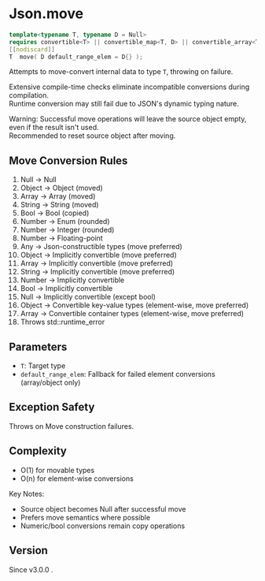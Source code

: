 # **Json.move**

```cpp
template<typename T, typename D = Null>
requires convertible<T> || convertible_map<T, D> || convertible_array<T, D>
[[nodiscard]]
T  move( D default_range_elem = D{} );
```

Attempts to move-convert internal data to type `T`, throwing on failure.

Extensive compile-time checks eliminate incompatible conversions during compilation.  
Runtime conversion may still fail due to JSON's dynamic typing nature.

Warning: Successful move operations will leave the source object empty, even if the result isn't used.  
Recommended to reset source object after moving.

## Move Conversion Rules

1. Null → Null
2. Object → Object (moved)
3. Array → Array (moved)
4. String → String (moved)
5. Bool → Bool (copied)
6. Number → Enum (rounded)
7. Number → Integer (rounded)
8. Number → Floating-point
9. Any → Json-constructible types (move preferred)
10. Object → Implicitly convertible (move preferred)
11. Array → Implicitly convertible (move preferred)
12. String → Implicitly convertible (move preferred)
13. Number → Implicitly convertible
14. Bool → Implicitly convertible
15. Null → Implicitly convertible (except bool)
16. Object → Convertible key-value types (element-wise, move preferred)
17. Array → Convertible container types (element-wise, move preferred)
18. Throws std::runtime_error

## Parameters

- `T`: Target type
- `default_range_elem`: Fallback for failed element conversions (array/object only)

## Exception Safety

Throws on Move construction failures.

## Complexity

- O(1) for movable types
- O(n) for element-wise conversions

Key Notes:
- Source object becomes Null after successful move
- Prefers move semantics where possible
- Numeric/bool conversions remain copy operations

## Version

Since v3.0.0 .
